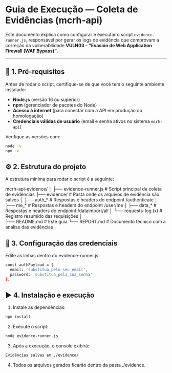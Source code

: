 # Guia de Execução — Coleta de Evidências (mcrh-api)

Este documento explica como configurar e executar o script `evidence-runner.js`, responsável por gerar os logs de evidência que comprovam a correção da vulnerabilidade **VULN03 – “Evasión de Web Application Firewall (WAF Bypass)”**.

---

## 🧩 1. Pré-requisitos

Antes de rodar o script, certifique-se de que você tem o seguinte ambiente instalado:

- **Node.js** (versão 16 ou superior)
- **npm** (gerenciador de pacotes do Node)
- **Acesso à internet** (para conectar com a API em produção ou homologação)
- **Credenciais válidas de usuário** (email e senha ativos no sistema `mcrh-api`)

Verifique as versões com:

```bash
node -v
npm -v 
```

## ⚙️ 2. Estrutura do projeto

A estrutura mínima para rodar o script é a seguinte:

mcrh-api-evidence/
│
├── evidence-runner.js        # Script principal de coleta de evidências
├── evidence/                 # Pasta onde os arquivos de evidência são salvos
│   ├── auth_*                # Respostas e headers do endpoint /authenticate
│   ├── me_*                  # Respostas e headers do endpoint /user/me
│   ├── data_*                # Respostas e headers do endpoint /dataimport/all
│   └── requests-log.txt      # Registro resumido das requisições
│  
├── README.md             # Este guia
└── REPORT.md             # Documento técnico com a análise das evidências

## 🔐 3. Configuração das credenciais

Edite as linhas dentro do evidence-runner.js:

```bash
const authPayload = {
  email: 'substitua_pelo_seu_email',
  password: 'substitua_pela_sua_senha'
};
```

## ▶️ 4. Instalação e execução
1.	Instale as dependências: 
```bash
npm install
```

2.	Execute o script:
```bash
node evidence-runner.js
```

3.	Após a execução, o console exibirá:
```bash
Evidências salvas em ./evidence/
```

4.	Todos os arquivos gerados ficarão dentro da pasta ./evidence.
